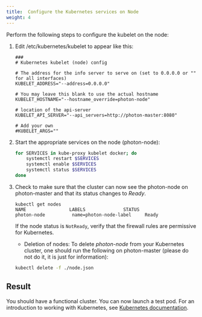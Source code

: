 ```yaml
---
title:  Configure the Kubernetes services on Node
weight: 4
---
```


Perform the following steps to configure the kubelet on the node: 

1. Edit /etc/kubernetes/kubelet to appear like this:

    ```
    ###
    # Kubernetes kubelet (node) config
    
    # The address for the info server to serve on (set to 0.0.0.0 or "" for all interfaces)
    KUBELET_ADDRESS="--address=0.0.0.0"
    
    # You may leave this blank to use the actual hostname
    KUBELET_HOSTNAME="--hostname_override=photon-node"
    
    # location of the api-server
    KUBELET_API_SERVER="--api_servers=http://photon-master:8080"
    
    # Add your own
    #KUBELET_ARGS=""
    ```

1. Start the appropriate services on the node (photon-node):

    ```sh
    for SERVICES in kube-proxy kubelet docker; do 
        systemctl restart $SERVICES
        systemctl enable $SERVICES
        systemctl status $SERVICES 
    done
    ```

1. Check to make sure that the cluster can now see the photon-node on photon-master and that its status changes to _Ready_.

   ```console
   kubectl get nodes
   NAME                LABELS              STATUS
   photon-node          name=photon-node-label     Ready
   ```
   
   If the node status is `NotReady`, verify that the firewall rules are permissive for Kubernetes.  
   
   * Deletion of nodes: To delete _photon-node_ from your Kubernetes cluster, one should run the following on photon-master (please do not do it, it is just for information):
   
   ```sh
   kubectl delete -f ./node.json
   ```

## Result

You should have a functional cluster. You can now launch a test pod. For an introduction to working with Kubernetes, see [Kubernetes documentation](http://kubernetes.io/docs/home/).



